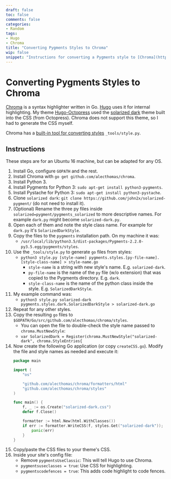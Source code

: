 ```yaml
---
draft: false
toc: false
comments: false
categories:
- Random
tags:
- Hugo
- Chroma
title: "Converting Pygments Styles to Chroma"
wip: false
snippet: "Instructions for converting a Pygments style to [Chroma](https://github.com/alecthomas/chroma)."
---
```


# Converting Pygments Styles to Chroma
[Chroma][chroma] is a syntax highlighter written in Go. [Hugo][hugo-website] uses it for internal highlighting. My theme [Hugo-Octopress][hugo-octopress-github] used the [solarized dark][solarized-dark-github] theme built into the CSS (from Octopress). Chroma does not support this theme, so I had to generate the CSS myself.

Chroma has a [built-in tool for converting styles][chroma-styles] `_tools/style.py`.

## Instructions
These steps are for an Ubuntu 16 machine, but can be adapted for any OS.

1. Install Go, configure `GOPATH` and the rest.
2. Install Chroma with `go get github.com/alecthomas/chroma`.
3. Install Python 3.
4. Install Pygments for Python 3: `sudo apt-get install python3-pygments`.
5. Install Pystache for Python 3: `sudo apt-get install python3-pystache`.
6. Clone `solarized dark`: `git clone https://github.com/john2x/solarized-pygment/` (do not need to install it).
7. (Optional) Rename the three py files inside `solarized=pygment/pygments_solarized` to more descriptive names. For example `dark.py` might become `solarized-dark.py`.
8. Open each of them and note the style class name. For example for `dark.py` it's `SolarizedDarkStyle`.
9. Copy the files to the `pygments` installation path. On my machine it was:
    * `/usr/local/lib/python3.5/dist-packages/Pygments-2.2.0-py3.5.egg/pygments/styles`.
10. Use the `_tools/style.py` to generate `go` files from styles:
    * `python3 style.py [style-name] pygments.styles.[py-file-name].[style-class-name] > style-name.go`
        - `style-name` is a string with new style's name. E.g. `solarized-dark`.
        - `py-file-name` is the name of the `py` file (w/o extension) that was copied to the Pygments directory. E.g. `dark`.
        - `style-class-name` is the name of the python class inside the style. E.g. `SolarizedDarkStyle`.
11. My example command was:
    *  `python3 style.py solarized-dark pygments.styles.dark.SolarizedDarkStyle > solarized-dark.go`
12. Repeat for any other styles.
13. Copy the resulting `go` files to `$GOPATH/Go/src/github.com/alecthomas/chroma/styles`.
    * You can open the file to double-check the style name passed to `chroma.MustNewStyle`:
    * `var SolarizedDark = Register(chroma.MustNewStyle("solarized-dark", chroma.StyleEntries{`
14. Now create the following Go application (or copy `createCSS.go`). Modify the file and style names as needed and execute it:
    ``` go
    package main

    import (
        "os"

        "github.com/alecthomas/chroma/formatters/html"
        "github.com/alecthomas/chroma/styles"
    )

    func main() {
        f, _ := os.Create("solarized-dark.css")
        defer f.Close()

        formatter := html.New(html.WithClasses())
        if err := formatter.WriteCSS(f, styles.Get("solarized-dark")); err != nil {
            panic(err)
        }
    }
    ```
15. Copy/paste the CSS files to your theme's CSS.
16. Inside your site's config file:
    * Remove `pygmentsUseClassic`: This will tell Hugo to use Chroma.
    * `pygmentsuseclasses = true`: Use CSS for highlighting.
    * `pygmentscodefences = true`: This adds code highlight to code fences.

<!-- Links -->

[chroma]: https://github.com/alecthomas/chroma
[hugo-website]: https://gohugo.io/
[hugo-octopress-github]: https://github.com/parsiya/Hugo-Octopress
[solarized-dark-github]: https://github.com/john2x/solarized-pygment/
[chroma-styles]: https://github.com/alecthomas/chroma#styles